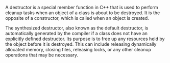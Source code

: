 A destructor is a special member function in C++ that is used to perform cleanup tasks when an object of a class is about to be destroyed. It is the opposite of a constructor, which is called when an object is created.

The synthesized destructor, also known as the default destructor, is automatically generated by the compiler if a class does not have an explicitly defined destructor. Its purpose is to free up any resources held by the object before it is destroyed. This can include releasing dynamically allocated memory, closing files, releasing locks, or any other cleanup operations that may be necessary.